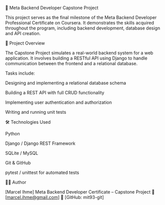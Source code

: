 🧩 Meta Backend Developer Capstone Project

This project serves as the final milestone of the Meta Backend Developer Professional Certificate on Coursera.
It demonstrates the skills acquired throughout the program, including backend development, database design and API creation.


🚀 Project Overview

The Capstone Project simulates a real-world backend system for a web application.
It involves building a RESTful API using Django to handle communication between the frontend and a relational database.

Tasks include:

Designing and implementing a relational database schema

Building a REST API with full CRUD functionality

Implementing user authentication and authorization

Writing and running unit tests


🛠️ Technologies Used

Python

Django / Django REST Framework

SQLite / MySQL

Git & GitHub

pytest / unittest for automated tests


👨‍💻 Author

[Marcel Ihme]
Meta Backend Developer Certificate – Capstone Project
📧 [marcel.ihme@gmail.com]
🔗 [GitHub: mit93-git]
